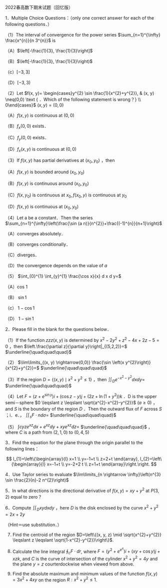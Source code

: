 2022春高数下期末试题（回忆版）

1．Multiple Choice Questions：（only one correct answer for each of the following questions．）

（1）The interval of convergence for the power series $\sum_{n=1}^{\infty} \frac{x^{n}}{n 3^{n}}$ is

（A）$\left[-\frac{1}{3}, \frac{1}{3}\right]$

（B）$\left[-\frac{1}{3}, \frac{1}{3}\right)$

（c）$[-3,3]$

（D）$[-3,3)$

（2）Let $f(x, y)= \begin{cases}y^{2} \sin \frac{1}{x^{2}+y^{2}}, & (x, y) \neq(0,0) \text { ．Which of the following statement is wrong？} \\ 0\end{cases}$ $(x, y)=(0,0)$

（A）$f(x, y)$ is continuous at $(0,0)$

（B）$f_{x}(0,0)$ exists．

（C）$f_{y}(0,0)$ exists．

（D）$f_{x}(x, y)$ is continuous at $(0,0)$

（3）If $f(x, y)$ has partial derivatives at $\left(x_{0}, y_{0}\right)$ ，then

（A）$f(x, y)$ is bounded around $\left(x_{0}, y_{0}\right)$

（B）$f(x, y)$ is continuous around $\left(x_{0}, y_{0}\right)$

（C）$f\left(x, y_{0}\right)$ is continuous at $x_{0}, f\left(x_{0}, y\right)$ is continuous at $y_{0}$

（D）$f(x, y)$ is continuous at $\left(x_{0}, y_{0}\right)$

（4）Let a be a constant．Then the series $\sum_{n=1}^{\infty}\left(\frac{\sin (a n)}{n^{2}}+\frac{(-1)^{n}}{n+1}\right)$

（A）converges absolutely．

（B）converges conditionally．

（C）diverges．

（D）the convergence depends on the value of $a$

（5） $\int_{0}^{1} \int_{y}^{1} \frac{\cos x}{x} d x d y=$

（A）cos 1

（B） $\sin 1$

（c） $1-\cos 1$

（D） $1-\sin 1$

2．Please fill in the blank for the questions below．

（1）If the function $z z z(x, y)$ is determined by $x^{2}-2 y^{2}+z^{2}-4 x+2 z-5=0$ ，then $\left.\frac{\partial z}{\partial y}\right|_{(5,2,2)}=$ $\underline{\quad\quad\quad}$

（2） $\lim\limits_{(x, y) \rightarrow(0,0)} \frac{\sin \left(x y^{2}\right)}{x^{2}+y^{2}}=$ $\underline{\quad\quad\quad}$

（3）If the region $D=\left\{(x, y) \mid x^{2}+y^{2} \leq 1\right\}$ ，then $\iint_{D} e^{-x^{2}-y^{2}} d x d y=$ $\underline{\quad\quad\quad}$

（4）Let $F=\left(z+e^{\sin y}\right) i+(\cos z-y) j+\left(2 z+\ln \left(1+y^{2}\right)\right) k$ ．D is the upper semi－sphere $0 \leqslant z \leqslant \sqrt{a^{2}-x^{2}-y^{2}}$ $(a \geq 0)$ ，and $S$ is the boundary of the region $D$ ．Then the outward flux of $F$ across $S$ ；i．e．， $\iint_{s} F \cdot n d \sigma=$ $\underline{\quad\quad\quad}$

（5） $\int c y z e^{x z} d x+e^{x z} d y+x y e^{x z} d z=$ $\underline{\quad\quad\quad}$ ，where $C$ is a path from $(2,1,0)$ to $(0,4,5)$

3．Find the equation for the plane through the origin parallel to the following lines：

$$
l_{1}=\left\{\begin{array}{l}
x=1 \\
y=-1+t \\
z=2+t
\end{array}, l_{2}=\left\{\begin{array}{l}
x=-1+t \\
y=-2+2 t \\
z=1+t
\end{array}\right.\right.
$$

4．Use Taylor series to evaluate $\lim\limits_{n \rightarrow \infty}\left(n^{3} \sin \frac{2}{n}-2 n^{2}\right)$

5．In what directions is the directional derivative of $f(x, y)=x y+y^{2}$ at $P(3,2)$ equal to zero？

6．Compute $\iint_{D} x y d x d y$ ，here $D$ is the disk enclosed by the curve $x^{2}+y^{2}=2 x+2 y$

（Hint＝use substitution．）

7. Find the centroid of the region $D=\left\{(x, y, z) \mid \sqrt{x^{2}+y^{2}} \leqslant z \leqslant \sqrt{1-x^{2}-y^{2}}\right\}$.

8. Calculate the line integral $\oint_{c} F \cdot d r$, where $F=\left(y^{2}+e^{e^{x}}\right) i+(x y+\cos y) j+x z k$, and $C$ is the curve of intersection of the cylinder $x^{2}+y^{2}=4 y$ and the plane $y=z$ courterdockwise when viewed from above.

9. Find the absolute maximum and minimum values of the function $f(x, y)=3 x^{2}+4 x y$ on the region $R: x^{2}+y^{2} \leqslant 1$.

